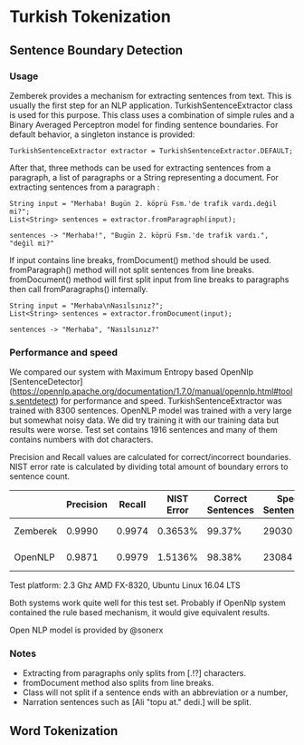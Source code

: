 Turkish Tokenization
============

## Sentence Boundary Detection

### Usage

Zemberek provides a mechanism for extracting sentences from text. This is usually the first step
 for an NLP application. TurkishSentenceExtractor class is used for this purpose. This class uses 
 a combination of simple rules and a Binary Averaged Perceptron model for finding 
 sentence boundaries. For default behavior, a singleton instance is provided:
 
    TurkishSentenceExtractor extractor = TurkishSentenceExtractor.DEFAULT;

After that, three methods can be used for extracting sentences from a paragraph, a list
     of paragraphs or a String representing a document.
      For extracting sentences from a paragraph :

    String input = "Merhaba! Bugün 2. köprü Fsm.'de trafik vardı.değil mi?";     
    List<String> sentences = extractor.fromParagraph(input);

    sentences -> "Merhaba!", "Bugün 2. köprü Fsm.'de trafik vardı.", "değil mi?"
    
If input contains line breaks, fromDocument() method should be used.
fromParagraph() method will not split sentences from
 line breaks. fromDocument() method will first split input from line breaks to paragraphs
 then call fromParagraphs() internally.
 
    String input = "Merhaba\nNasılsınız?";
    List<String> sentences = extractor.fromDocument(input);        
    
    sentences -> "Merhaba", "Nasılsınız?"    
 

### Performance and speed

We compared our system with Maximum Entropy based OpenNlp 
[SentenceDetector] (https://opennlp.apache.org/documentation/1.7.0/manual/opennlp.html#tools.sentdetect) for performance and speed.
 TurkishSentenceExtractor was trained with 8300 sentences.  OpenNLP model was
 trained with a very large but somewhat noisy data. We did try training it with our training data but results were worse.
 Test set contains 1916 sentences and many of them contains numbers with dot characters. 

Precision and Recall values are calculated for correct/incorrect boundaries. NIST error rate is calculated 
by dividing total amount of boundary errors to sentence count.

|            | Precision| Recall   | NIST Error| Correct Sentences | Speed Sentences/s| Model Size |
|------------|----------|----------|-----------|-------------------|------------------|------------|
| Zemberek   |  0.9990  | 0.9974   |  0.3653%  |  99.37%           |  29030           |  10.1 KB   |
| OpenNLP    |  0.9871  | 0.9979   |  1.5136%  |  98.38%           |  23084           |  3.3 MB    |

Test platform: 2.3 Ghz AMD FX-8320, Ubuntu Linux 16.04 LTS

Both systems work quite well for this test set. Probably if OpenNlp system contained the rule based mechanism, it would give equivalent results. 

Open NLP model is provided by @sonerx

### Notes

- Extracting from paragraphs only splits from [.!?] characters.
- fromDocument method also splits from line breaks.
- Class will not split if a sentence ends with an abbreviation or a number,
- Narration sentences such as [Ali "topu at." dedi.] will be split.

## Word Tokenization




